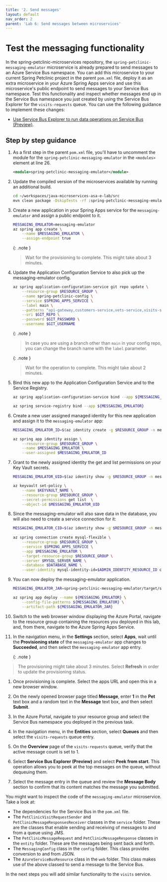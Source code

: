 ```yaml
---
title: '2. Send messages'
layout: default
nav_order: 2
parent: 'Lab 6: Send messages between microservices'
---
```


# Test the messaging functionality

In the spring-petclinic-microservices repository, the `spring-petclinic-messaging-emulator` microservice is already prepared to send messages to an Azure Service Bus namespace. You can add this microservice to your current Spring Petclinic project in the parent `pom.xml` file, deploy it as an extra microservice in your Azure Spring Apps service and use this microservice's public endpoint to send messages to your Service Bus namespace. Test this functionality and inspect whether messages end up in the Service Bus namespace you just created by using the Service Bus Explorer for the `visits-requests` queue. You can use the following guidance to implement these changes:

- [Use Service Bus Explorer to run data operations on Service Bus (Preview)](https://docs.microsoft.com/azure/service-bus-messaging/explorer).

## Step by step guidance

1. As a first step in the parent `pom.xml` file, you'll have to uncomment the module for the `spring-petclinic-messaging-emulator` in the `<modules>` element at line 26.

    ```xml
    <module>spring-petclinic-messaging-emulator</module>
    ```

1. Update the compiled version of the microservices available by running an additional build.

   ```bash
   cd ~/workspaces/java-microservices-asa-e-lab/src
   mvn clean package -DskipTests -rf :spring-petclinic-messaging-emulator
   ```

1. Create a new application in your Spring Apps service for the `messaging-emulator` and assign a public endpoint to it.

   ```bash
   MESSAGING_EMULATOR=messaging-emulator
   az spring app create \
       --name $MESSAGING_EMULATOR \
       --assign-endpoint true
   ```

   {: .note }
   > Wait for the provisioning to complete. This might take about 3 minutes.

1. Update the Application Configuration Service to also pick up the messaging-emulator config.

   ```bash
   az spring application-configuration-service git repo update \
       --resource-group $RESOURCE_GROUP \
       --name spring-petclinic-config \
       --service $SPRING_APPS_SERVICE \
       --label main \
       --patterns "api-gateway,customers-service,vets-service,visits-service,admin-server,messaging-emulator" \
       --uri $GIT_REPO \
       --password $GIT_PASSWORD \
       --username $GIT_USERNAME
   ```

   {: .note }
   > In case you are using a branch other than `main` in your config repo, you can change the branch name with the `label` parameter.

   {: .note }
   > Wait for the operation to complete. This might take about 2 minutes.

1. Bind this new app to the Application Configuration Service and to the Service Registry.

   ```bash
   az spring application-configuration-service bind --app ${MESSAGING_EMULATOR}
   
   az spring service-registry bind --app ${MESSAGING_EMULATOR}
   ```

1. Create a new user assigned managed identity for this new application and assign it to the `messaging-emulator` app:

   ```bash
   MESSAGING_EMULATOR_ID=$(az identity create -g $RESOURCE_GROUP -n messaging-svc-uid --query id -o tsv)
   
   az spring app identity assign \
       --resource-group $RESOURCE_GROUP \
       --name $MESSAGING_EMULATOR \
       --user-assigned $MESSAGING_EMULATOR_ID   
   ```

1. Grant to the newly assigned identity the get and list permissions on your Key Vault secrets.

   ```bash
   MESSAGING_EMULATOR_UID=$(az identity show -g $RESOURCE_GROUP -n messaging-svc-uid --query principalId -o tsv)
   
   az keyvault set-policy \
       --name $KEYVAULT_NAME \
       --resource-group $RESOURCE_GROUP \
       --secret-permissions get list  \
       --object-id $MESSAGING_EMULATOR_UID
   ```

1. Since the messaging-emulator will also save data in the database, you will also need to create a service connection for it: 

   ```bash
   MESSAGING_EMULATOR_CID=$(az identity show -g $RESOURCE_GROUP -n messaging-svc-uid --query clientId -o tsv)
    
   az spring connection create mysql-flexible \
       --resource-group $RESOURCE_GROUP \
       --service $SPRING_APPS_SERVICE \
       --app $MESSAGING_EMULATOR \
       --target-resource-group $RESOURCE_GROUP \
       --server $MYSQL_SERVER_NAME \
       --database $DATABASE_NAME \
       --user-identity mysql-identity-id=$ADMIN_IDENTITY_RESOURCE_ID client-id=$MESSAGING_EMULATOR_CID subs-id=$SUBID
   ```

1. You can now deploy the messaging-emulator application.

   ```bash
   MESSAGING_EMULATOR_JAR=spring-petclinic-messaging-emulator/target/spring-petclinic-messaging-emulator-$VERSION.jar
   
   az spring app deploy --name ${MESSAGING_EMULATOR} \
       --config-file-patterns ${MESSAGING_EMULATOR} \
       --artifact-path ${MESSAGING_EMULATOR_JAR}
   ```

1. Switch to the web browser window displaying the Azure Portal, navigate to the resource group containing the resources you deployed in this lab, and, from there, navigate to the Azure Spring Apps Service.

1.  In the navigation menu, in the **Settings** section, select **Apps**, wait until the **Provisioning state** of the `messaging-emulator` app changes to **Succeeded**, and then select the `messaging-emulator` app entry.

    {: .note }
   > The provisioning might take about 3 minutes. Select **Refresh** in order to update the provisioning status.

1. Once provisioning is complete. Select the apps URL and open this in a new browser window.

1.  On the newly opened browser page titled **Message**, enter **1** in the **Pet** text box and a random text in the **Message** text box, and then select **Submit**.

1. In the Azure Portal, navigate to your resource group and select the Service Bus namespace you deployed in the previous task.

1. In the navigation menu, in the **Entities** section, select **Queues** and then select the `visits-requests` queue entry.

1. On the **Overview** page of the `visits-requests` queue, verify that the active message count is set to 1.

1. Select **Service Bus Explorer (Preview)** and select **Peek from start**. This operation allows you to peek at the top messages on the queue, without dequeuing them.

1. Select the message entry in the queue and review the **Message Body** section to confirm that its content matches the message you submitted.

You might want to inspect the code of the `messaging-emulator` microservice. Take a look at:

- The dependencies for the Service Bus in the `pom.xml` file.
- The `PetClinicVisitRequestSender` and `PetClinicMessageResponsesReceiver` classes in the `service` folder. These are the classes that enable sending and receiving of messages to and from a queue using JMS.
- The `PetClinicMessageRequest` and `PetClinicMessageResponse` classes in the `entity` folder. These are the messages being sent back and forth.
- The `MessagingConfig` class in the `config` folder. This class provides conversion to and from JSON.
- The `AzureServiceBusResource` class in the `web` folder. This class makes use of the above classed to send a message to the Service Bus.

In the next steps you will add similar functionality to the `visits` service.
